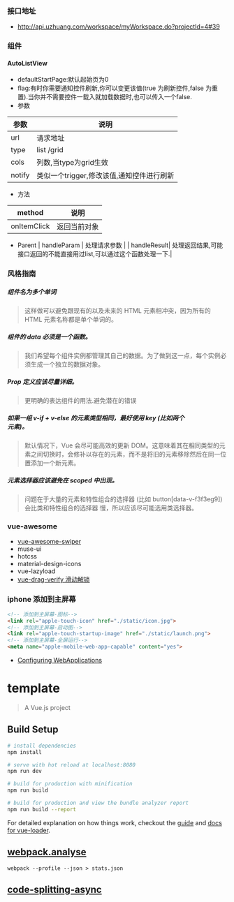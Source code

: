 ### 接口地址
- http://api.uzhuang.com/workspace/myWorkspace.do?projectId=4#39


### 组件
#### AutoListView
- defaultStartPage:默认起始页为0
- flag:有时你需要通知控件刷新,你可以变更该值(true 为刷新控件,false 为重置).当你并不需要控件一载入就加载数据时,也可以传入一个false.
- 参数

| 参数        | 说明    |
| --------   | -----   |
| url | 请求地址 |
| type| list /grid|
| cols| 列数,当type为grid生效|
| notify| 类似一个trigger,修改该值,通知控件进行刷新     |

- 方法

| method        | 说明    |
| --------   | -----   |
| onItemClick | 返回当前对象 |

- Parent
| handleParam | 处理请求参数 |
| handleResult| 处理返回结果,可能接口返回的不能直接用过list,可以通过这个函数处理一下.|


### 风格指南

##### 组件名为多个单词
> 这样做可以避免跟现有的以及未来的 HTML 元素相冲突，因为所有的 HTML 元素名称都是单个单词的。

##### 组件的 data 必须是一个函数。
> 我们希望每个组件实例都管理其自己的数据。为了做到这一点，每个实例必须生成一个独立的数据对象。

##### Prop 定义应该尽量详细。
> 更明确的表达组件的用法.避免潜在的错误

##### 如果一组 v-if + v-else 的元素类型相同，最好使用 key (比如两个 <div> 元素)。
> 默认情况下，Vue 会尽可能高效的更新 DOM。这意味着其在相同类型的元素之间切换时，会修补以存在的元素，而不是将旧的元素移除然后在同一位置添加一个新元素。

##### 元素选择器应该避免在 scoped 中出现。
> 问题在于大量的元素和特性组合的选择器 (比如 button[data-v-f3f3eg9]) 会比类和特性组合的选择器 慢，所以应该尽可能选用类选择器。

### vue-awesome 
- [vue-awesome-swiper](https://github.com/surmon-china/vue-awesome-swiper)
- muse-ui
- hotcss
- material-design-icons
- vue-lazyload
- [vue-drag-verify 滑动解锁](https://github.com/AshleyLv/vue-drag-verify)
### iphone 添加到主屏幕
```html
<!-- 添加到主屏幕-图标-->
<link rel="apple-touch-icon" href="./static/icon.jpg">
<!-- 添加到主屏幕-启动图-->
<link rel="apple-touch-startup-image" href="./static/launch.png">
<!-- 添加到主屏幕-全屏运行-->
<meta name="apple-mobile-web-app-capable" content="yes">
```
- [Configuring WebApplications](https://developer.apple.com/library/content/documentation/AppleApplications/Reference/SafariWebContent/ConfiguringWebApplications/ConfiguringWebApplications.html)

# template

> A Vue.js project

## Build Setup

``` bash
# install dependencies
npm install

# serve with hot reload at localhost:8080
npm run dev

# build for production with minification
npm run build

# build for production and view the bundle analyzer report
npm run build --report
```

For detailed explanation on how things work, checkout the [guide](http://vuejs-templates.github.io/webpack/) and [docs for vue-loader](http://vuejs.github.io/vue-loader).

## [webpack.analyse](http://webpack.github.io/analyse/)
```
webpack --profile --json > stats.json
```

## [code-splitting-async](https://doc.webpack-china.org/guides/code-splitting-async/#-import-)



